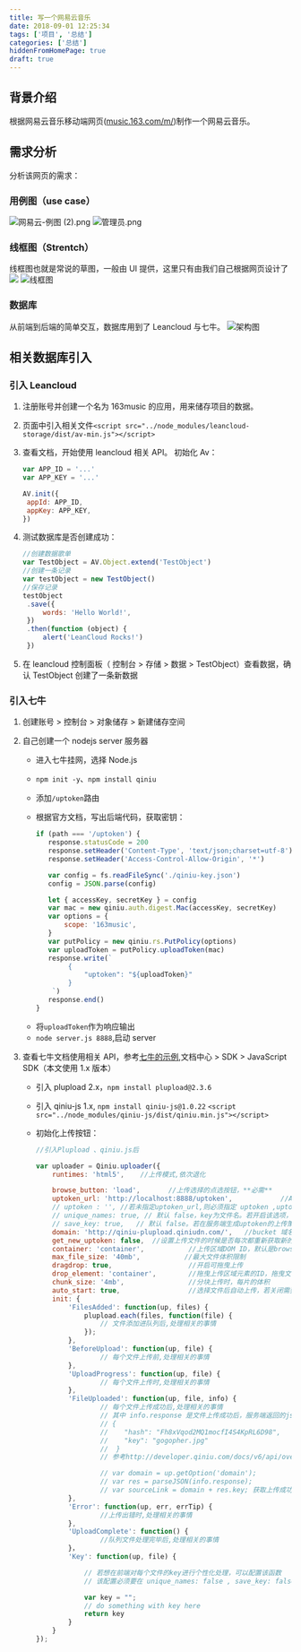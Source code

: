 ```yaml
---
title: 写一个网易云音乐
date: 2018-09-01 12:25:34
tags: ['项目', '总结']
categories: ['总结']
hiddenFromHomePage: true
draft: true
---
```


## 背景介绍

根据网易云音乐移动端网页([music.163.com/m/](https://music.163.com/m/))制作一个网易云音乐。

## 需求分析

分析该网页的需求：

### 用例图（use case）

![网易云-例图 (2).png](https://upload-images.jianshu.io/upload_images/12812641-c2f774ed0050fab8.png?imageMogr2/auto-orient/strip%7CimageView2/2/w/1240)
![管理员.png](https://upload-images.jianshu.io/upload_images/12812641-7a59355eb5feee50.png?imageMogr2/auto-orient/strip%7CimageView2/2/w/1240)

### 线框图（Strentch）

线框图也就是常说的草图，一般由 UI 提供，这里只有由我们自己根据网页设计了
![](https://upload-images.jianshu.io/upload_images/12812641-dee96be7e65a9f0e.png?imageMogr2/auto-orient/strip%7CimageView2/2/w/1240)
![线框图](https://upload-images.jianshu.io/upload_images/12812641-7e795a8a45eb5572.png?imageMogr2/auto-orient/strip%7CimageView2/2/w/1240)

### 数据库

从前端到后端的简单交互，数据库用到了 Leancloud 与七牛。
![架构图](https://upload-images.jianshu.io/upload_images/12812641-30df0149312ae603.png?imageMogr2/auto-orient/strip%7CimageView2/2/w/1240)

## 相关数据库引入

### 引入 Leancloud

1. 注册账号并创建一个名为 163music 的应用，用来储存项目的数据。
2. 页面中引入相关文件`<script src="../node_modules/leancloud-storage/dist/av-min.js"></script>`
3. 查看文档，开始使用 leancloud 相关 API。
   初始化 Av：

   ```js
   var APP_ID = '...'
   var APP_KEY = '...'

   AV.init({
   	appId: APP_ID,
   	appKey: APP_KEY,
   })
   ```

4. 测试数据库是否创建成功：
   ```js
   //创建数据歌单
   var TestObject = AV.Object.extend('TestObject')
   //创建一条记录
   var testObject = new TestObject()
   //保存记录
   testObject
   	.save({
   		words: 'Hello World!',
   	})
   	.then(function (object) {
   		alert('LeanCloud Rocks!')
   	})
   ```
5. 在 leancloud 控制面板（ 控制台 > 存储 > 数据 > TestObject）查看数据，确认 TestObject 创建了一条新数据

### 引入七牛

1. 创建账号 > 控制台 > 对象储存 > 新建储存空间
2. 自己创建一个 nodejs server 服务器

   - 进入七牛挂网，选择 Node.js
   - `npm init -y`、`npm install qiniu`
   - 添加`/uptoken`路由
   - 根据官方文档，写出后端代码，获取密钥：

     ```js
     if (path === '/uptoken') {
     	response.statusCode = 200
     	response.setHeader('Content-Type', 'text/json;charset=utf-8')
     	response.setHeader('Access-Control-Allow-Origin', '*')

     	var config = fs.readFileSync('./qiniu-key.json')
     	config = JSON.parse(config)

     	let { accessKey, secretKey } = config
     	var mac = new qiniu.auth.digest.Mac(accessKey, secretKey)
     	var options = {
     		scope: '163music',
     	}
     	var putPolicy = new qiniu.rs.PutPolicy(options)
     	var uploadToken = putPolicy.uploadToken(mac)
     	response.write(`
             {
                 "uptoken": "${uploadToken}"
             }
         `)
     	response.end()
     }
     ```

   * 将`uploadToken`作为响应输出
   * `node server.js 8888`,启动 server

3. 查看七牛文档使用相关 API，参考[七牛的示例](http://jssdk.demo.qiniu.io/),文档中心 > SDK > JavaScript SDK（本文使用 1.x 版本）

   - 引入 plupload 2.x，`npm install plupload@2.3.6`
   - 引入 qiniu-js 1.x, `npm install qiniu-js@1.0.22`
     `<script src="../node_modules/qiniu-js/dist/qiniu.min.js"></script>`
   - 初始化上传按钮：

     ```js
     //引入Plupload 、qiniu.js后

     var uploader = Qiniu.uploader({
         runtimes: 'html5',    //上传模式,依次退化

         browse_button: 'load',       //上传选择的点选按钮，**必需**
         uptoken_url: 'http://localhost:8888/uptoken',            //Ajax请求upToken的Url，**强烈建议设置**（服务端提供）
         // uptoken : '', //若未指定uptoken_url,则必须指定 uptoken ,uptoken由其他程序生成
         // unique_names: true, // 默认 false，key为文件名。若开启该选项，SDK为自动生成上传成功后的key（文件名）。
         // save_key: true,   // 默认 false。若在服务端生成uptoken的上传策略中指定了 `sava_key`，则开启，SDK会忽略对key的处理
         domain: 'http://qiniu-plupload.qiniudn.com/',   //bucket 域名，下载资源时用到，**必需**
         get_new_uptoken: false,  //设置上传文件的时候是否每次都重新获取新的token
         container: 'container',           //上传区域DOM ID，默认是browser_button的父元素，
         max_file_size: '40mb',           //最大文件体积限制
         dragdrop: true,                   //开启可拖曳上传
         drop_element: 'container',        //拖曳上传区域元素的ID，拖曳文件或文件夹后可触发上传
         chunk_size: '4mb',                //分块上传时，每片的体积
         auto_start: true,                 //选择文件后自动上传，若关闭需要自己绑定事件触发上传
         init: {
             'FilesAdded': function(up, files) {
                 plupload.each(files, function(file) {
                     // 文件添加进队列后,处理相关的事情
                 });
             },
             'BeforeUpload': function(up, file) {
                     // 每个文件上传前,处理相关的事情
             },
             'UploadProgress': function(up, file) {
                     // 每个文件上传时,处理相关的事情
             },
             'FileUploaded': function(up, file, info) {
                     // 每个文件上传成功后,处理相关的事情
                     // 其中 info.response 是文件上传成功后，服务端返回的json，形式如
                     // {
                     //    "hash": "Fh8xVqod2MQ1mocfI4S4KpRL6D98",
                     //    "key": "gogopher.jpg"
                     //  }
                     // 参考http://developer.qiniu.com/docs/v6/api/overview/up/response/simple-response.html

                     // var domain = up.getOption('domain');
                     // var res = parseJSON(info.response);
                     // var sourceLink = domain + res.key; 获取上传成功后的文件的Url
             },
             'Error': function(up, err, errTip) {
                     //上传出错时,处理相关的事情
             },
             'UploadComplete': function() {
                     //队列文件处理完毕后,处理相关的事情
             }，
             'Key': function(up, file) {

                 // 若想在前端对每个文件的key进行个性化处理，可以配置该函数
                 // 该配置必须要在 unique_names: false , save_key: false 时才生效

                 var key = "";
                 // do something with key here
                 return key
             }
         }
     });
     ```
